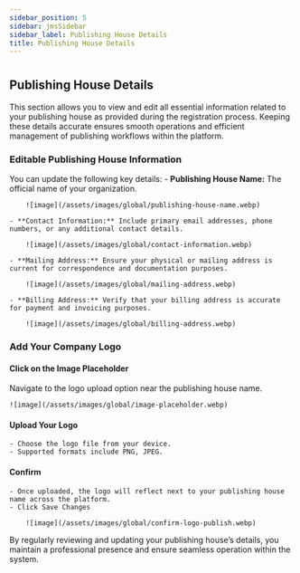 ```yaml
---
sidebar_position: 5
sidebar: jmsSidebar
sidebar_label: Publishing House Details
title: Publishing House Details
---
```

#

## Publishing House Details

This section allows you to view and edit all essential information related to your publishing house as provided during the registration process. Keeping these details accurate ensures smooth operations and efficient management of publishing workflows within the platform.

### Editable Publishing House Information

You can update the following key details:
    - **Publishing House Name:** The official name of your organization.

        ![image](/assets/images/global/publishing-house-name.webp)

    - **Contact Information:** Include primary email addresses, phone numbers, or any additional contact details.

        ![image](/assets/images/global/contact-information.webp)

    - **Mailing Address:** Ensure your physical or mailing address is current for correspondence and documentation purposes.

        ![image](/assets/images/global/mailing-address.webp)

    - **Billing Address:** Verify that your billing address is accurate for payment and invoicing purposes.

        ![image](/assets/images/global/billing-address.webp)

### Add Your Company Logo

#### Click on the Image Placeholder

Navigate to the logo upload option near the publishing house name.

    ![image](/assets/images/global/image-placeholder.webp)

#### Upload Your Logo

    - Choose the logo file from your device.
    - Supported formats include PNG, JPEG.

#### Confirm

    - Once uploaded, the logo will reflect next to your publishing house name across the platform.
    - Click Save Changes

        ![image](/assets/images/global/confirm-logo-publish.webp)

By regularly reviewing and updating your publishing house’s details, you maintain a professional presence and ensure seamless operation within the system.
